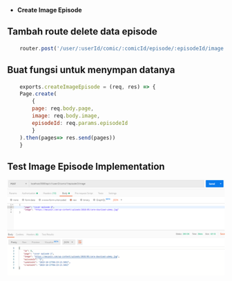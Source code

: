 - **Create Image Episode**

## Tambah route delete data episode
```javascript
    router.post('/user/:userId/comic/:comicId/episode/:episodeId/image', authenticated, PageController.createImageEpisode)
```

## Buat fungsi untuk menympan datanya
```javascript
    exports.createImageEpisode = (req, res) => {
    Page.create(
        {
        page: req.body.page,
        image: req.body.image,
        episodeId: req.params.episodeId
        }
    ).then(pages=> res.send(pages))
    }
```

## Test Image Episode Implementation
<img src="./image_git/CreateImageEpisode.PNG" width="800" alt="webtoon"/>